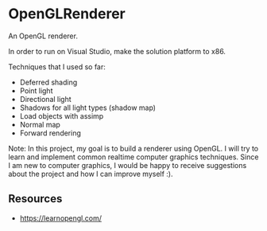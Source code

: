 # OpenGLRenderer
An OpenGL renderer.

In order to run on Visual Studio, make the solution platform to x86.

Techniques that I used so far:
- Deferred shading
- Point light
- Directional light
- Shadows for all light types (shadow map)
- Load objects with assimp
- Normal map
- Forward rendering

Note:
In this project, my goal is to build a renderer using OpenGL. I will try to learn and implement common realtime computer graphics techniques.
Since I am new to computer graphics, I would be happy to receive suggestions about the project and how I can improve myself :).

## Resources
- https://learnopengl.com/